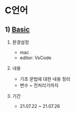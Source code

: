 # C언어

## 1) [Basic](./basic/README.md)

1. 환경설정
    - mac
    - editor: VsCode

2. 내용
   - 기초 문법에 대한 내용 정리
   - 변수 ~ 전처리기까지 

3. 기간
   - 21.07.22 ~ 21.07.26
